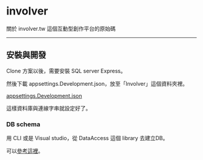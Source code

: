 # involver
關於 involver.tw 這個互動型創作平台的原始碼

---

## 安裝與開發

Clone 方案以後，需要安裝 SQL server Express。

然後下載 appsettings.Development.json，放至「Involver」這個資料夾裡。

[appsettings.Development.json](https://github.com/user-attachments/files/21649896/appsettings.Development.json)

這樣資料庫與連線字串就設定好了。

### DB schema

用 CLI 或是 Visual studio，從 DataAccess 這個 library 去建立DB。

可以[參考這裡](https://learn.microsoft.com/en-us/ef/core/managing-schemas/migrations/?tabs=dotnet-core-cli#create-your-database-and-schema)。
